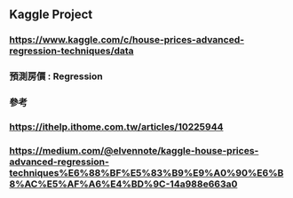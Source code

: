## Kaggle Project
### https://www.kaggle.com/c/house-prices-advanced-regression-techniques/data
### 預測房價 : Regression
### 參考 
### https://ithelp.ithome.com.tw/articles/10225944
### https://medium.com/@elvennote/kaggle-house-prices-advanced-regression-techniques%E6%88%BF%E5%83%B9%E9%A0%90%E6%B8%AC%E5%AF%A6%E4%BD%9C-14a988e663a0